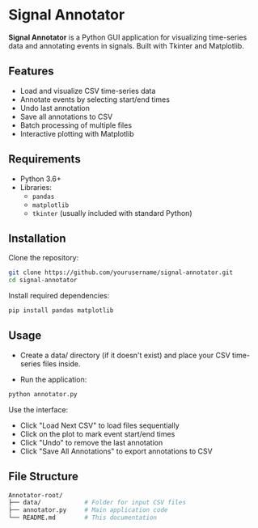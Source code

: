 # Signal Annotator

**Signal Annotator** is a Python GUI application for visualizing time-series data and annotating events in signals. Built with Tkinter and Matplotlib.

## Features

- Load and visualize CSV time-series data  
- Annotate events by selecting start/end times  
- Undo last annotation  
- Save all annotations to CSV  
- Batch processing of multiple files  
- Interactive plotting with Matplotlib

## Requirements

- Python 3.6+
- Libraries:
  - `pandas`
  - `matplotlib`
  - `tkinter` (usually included with standard Python)

## Installation

Clone the repository:

```bash
git clone https://github.com/yourusername/signal-annotator.git
cd signal-annotator
```
Install required dependencies:

```bash
pip install pandas matplotlib
```
## Usage

- Create a data/ directory (if it doesn't exist) and place your CSV time-series files inside.

- Run the application:
```bash
python annotator.py
```
Use the interface:
- Click "Load Next CSV" to load files sequentially
- Click on the plot to mark event start/end times
- Click "Undo" to remove the last annotation
- Click "Save All Annotations" to export annotations to CSV

## File Structure
```bash
Annotator-root/
├── data/            # Folder for input CSV files
├── annotator.py     # Main application code
└── README.md        # This documentation
```
